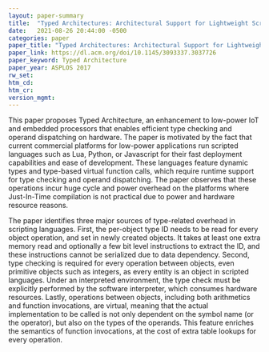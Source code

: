 ```yaml
---
layout: paper-summary
title:  "Typed Architectures: Architectural Support for Lightweight Scripting"
date:   2021-08-26 20:44:00 -0500
categories: paper
paper_title: "Typed Architectures: Architectural Support for Lightweight Scripting"
paper_link: https://dl.acm.org/doi/10.1145/3093337.3037726
paper_keyword: Typed Architecture
paper_year: ASPLOS 2017
rw_set:
htm_cd:
htm_cr:
version_mgmt:
---
```


This paper proposes Typed Architecture, an enhancement to low-power IoT and embedded processors that enables efficient
type checking and operand dispatching on hardware.
The paper is motivated by the fact that current commercial platforms for low-power applications run scripted languages
such as Lua, Python, or Javascript for their fast deployment capabilities and ease of development.
These languages feature dynamic types and type-based virtual function calls, which require runtime support for type
checking and operand dispatching.
The paper observes that these operations incur huge cycle and power overhead on the platforms where Just-In-Time 
compilation is not practical due to power and hardware resource reasons.

The paper identifies three major sources of type-related overhead in scripting languages.
First, the per-object type ID needs to be read for every object operation, and set in newly created objects. It
takes at least one extra memory read and optionally a few bit level instructions to extract the ID, and these 
instructions cannot be serialized due to data dependency.
Second, type checking is required for every operation between objects, even primitive objects such as integers, 
as every entity is an object in scripted languages. 
Under an interpreted environment, the type check must be explicitly performed by the software interpreter, which 
consumes hardware resources. 
Lastly, operations between objects, including both arithmetics and function invocations, are virtual, meaning that
the actual implementation to be called is not only dependent on the symbol name (or the operator), but also on
the types of the operands. This feature enriches the semantics of function invocations, at the cost of extra table
lookups for every operation.
